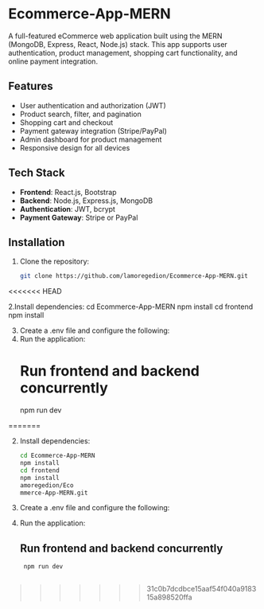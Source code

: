 # Ecommerce-App-MERN

A full-featured eCommerce web application built using the MERN (MongoDB, Express, React, Node.js) stack. This app supports user authentication, product management, shopping cart functionality, and online payment integration.

## Features

- User authentication and authorization (JWT)
- Product search, filter, and pagination
- Shopping cart and checkout
- Payment gateway integration (Stripe/PayPal)
- Admin dashboard for product management
- Responsive design for all devices

## Tech Stack

- **Frontend**: React.js, Bootstrap
- **Backend**: Node.js, Express.js, MongoDB
- **Authentication**: JWT, bcrypt
- **Payment Gateway**: Stripe or PayPal

## Installation

1. Clone the repository:
   ```bash
   git clone https://github.com/lamoregedion/Ecommerce-App-MERN.git
<<<<<<< HEAD
   
2.Install dependencies:
     cd Ecommerce-App-MERN
     npm install
     cd frontend
     npm install

 3. Create a .env file and configure the following:
 4. Run the application:
    # Run frontend and backend concurrently
    npm run dev


=======

2. Install dependencies:
   ```bash
   cd Ecommerce-App-MERN
   npm install
   cd frontend
   npm install
   amoregedion/Eco
   mmerce-App-MERN.git
   
3. Create a .env file and configure the following:
   
5. Run the application:
    ## Run frontend and backend concurrently
   ```bash
    npm run dev



>>>>>>> 31c0b7dcdbce15aaf54f040a918315a898520ffa
